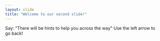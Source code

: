 ```yaml
---
layout: slide
title: "Welcome to our second slide!"
---
```

Say: "There will be hints to help you across the way"
Use the left arrow to go back!
